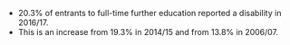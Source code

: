 * 20.3% of entrants to full-time further education reported a disability in 2016/17.
* This is an increase from 19.3% in 2014/15 and from 13.8% in 2006/07.
